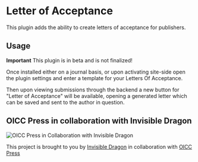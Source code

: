 # Letter of Acceptance

This plugin adds the ability to create letters of acceptance for publishers.

## Usage

**Important** This plugin is in beta and is not finalized!

Once installed either on a journal basis, or upon activating site-side open the plugin settings and
enter a template for your Letters Of Acceptance.

Then upon viewing submissions through the backend a new button for "Letter of Acceptance" will
be available, opening a generated letter which can be saved and sent to the author
in question.

## OICC Press in collaboration with Invisible Dragon

![OICC Press in Collaboration with Invisible Dragon](https://images.invisibledragonltd.com/oicc-collab.png)

This project is brought to you by [Invisible Dragon](https://invisibledragonltd.com/ojs/) in collaboration with
[OICC Press](https://oiccpress.com/)
